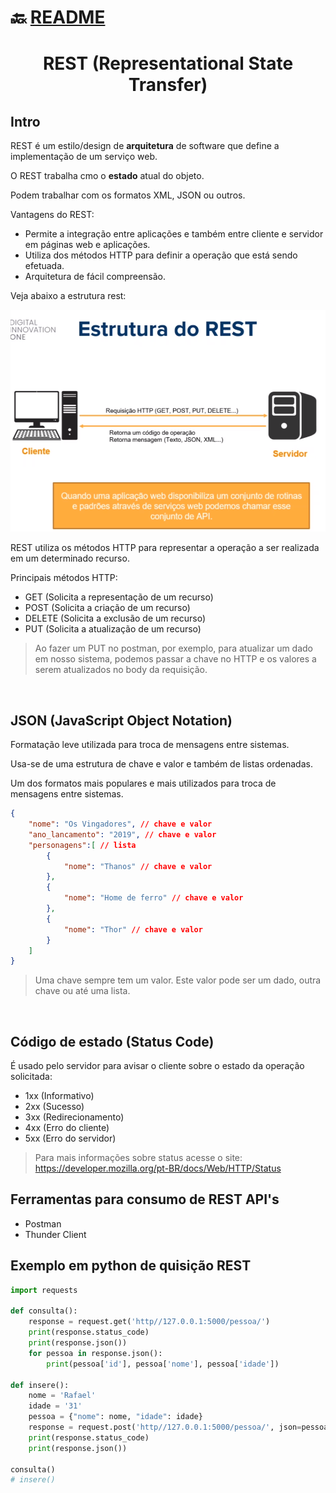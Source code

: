 # :back: [README](../../../README.md#web-development)

<h1 align="center">
    REST (Representational State Transfer)
</h1> 

## Intro
REST é um estilo/design  de **arquitetura** de software que define a implementação de um serviço web. 

O REST trabalha cmo o **estado** atual do objeto. 

Podem trabalhar com os formatos XML, JSON ou outros.

Vantagens do REST:
-   Permite a integração entre aplicações e também entre cliente e servidor em páginas web e aplicações.
-   Utiliza dos métodos HTTP para definir a operação que está sendo efetuada.
-   Arquitetura de fácil compreensão.

Veja abaixo a estrutura rest:

![plot](files/estruturaRest.png)

REST utiliza os métodos HTTP para representar a operação a ser realizada em um determinado recurso.

Principais métodos HTTP:
-   GET (Solicita a representação de um recurso)
-   POST (Solicita a criação de um recurso)
-   DELETE (Solicita a exclusão de um recurso)
-   PUT (Solicita a atualização de um recurso)

> Ao fazer um PUT no postman, por exemplo, para atualizar um dado em nosso sistema, podemos passar a chave no HTTP e os valores a serem atualizados no body da requisição.

<br>

## JSON (JavaScript Object Notation)
Formatação leve utilizada para troca de mensagens entre sistemas.

Usa-se de uma estrutura de chave e valor e também de listas ordenadas.

Um dos formatos mais populares e mais utilizados para troca de mensagens entre sistemas.

```json
{
    "nome": "Os Vingadores", // chave e valor
    "ano_lancamento": "2019", // chave e valor
    "personagens":[ // lista
        {
            "nome": "Thanos" // chave e valor
        },
        {
            "nome": "Home de ferro" // chave e valor
        },
        {
            "nome": "Thor" // chave e valor
        }
    ]
}
```
> Uma chave sempre tem um valor. Este valor pode ser um dado, outra chave ou até uma lista.

<br>

## Código de estado (Status Code)
É usado pelo servidor para avisar o cliente sobre o estado da operação solicitada:
-   1xx (Informativo)
-   2xx (Sucesso)
-   3xx (Redirecionamento)
-   4xx (Erro do cliente)
-   5xx (Erro do servidor)

> Para mais informações sobre status acesse o site: https://developer.mozilla.org/pt-BR/docs/Web/HTTP/Status

## Ferramentas para consumo de REST API's
-   Postman
-   Thunder Client

## Exemplo em python de quisição REST

```py
import requests

def consulta():
    response = request.get('http//127.0.0.1:5000/pessoa/')
    print(response.status_code)
    print(response.json())
    for pessoa in response.json():
        print(pessoa['id'], pessoa['nome'], pessoa['idade'])

def insere():
    nome = 'Rafael'
    idade = '31'
    pessoa = {"nome": nome, "idade": idade}
    response = request.post('http//127.0.0.1:5000/pessoa/', json=pessoa)
    print(response.status_code)
    print(response.json())

consulta()
# insere()
```

<br>
<br>